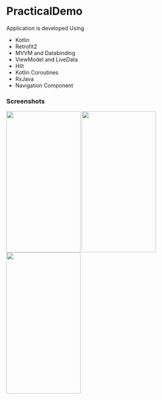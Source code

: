 # PracticalDemo
Application is developed Using
* Kotlin
* Retrofit2
* MVVM and Databinding
* ViewModel and LiveData
* Hilt
* Kotlin Coroutines
* RxJava
* Navigation Component

### Screenshots
<a href="url"><img src="https://static.wixstatic.com/media/466b5c_2733c0c4fc554cd8b3f1c3bcd8425363~mv2.png/v1/fill/w_315,h_665,al_c,q_85,usm_0.66_1.00_0.01/device-2021-01-21-145033.webp" 
align="left" height="370" width="195" ></a>
<a href="url"><img src="https://static.wixstatic.com/media/466b5c_bf6cd76b555547f49bfa29ccadd4b7c6~mv2.png/v1/fill/w_315,h_665,al_c,q_85,usm_0.66_1.00_0.01/device-2021-01-21-150639.webp" 
align="left" height="370" width="195" ></a>
<a href="url"><img src="https://static.wixstatic.com/media/466b5c_df8ca18f08f4473ab9800cbbad2eac95~mv2.png/v1/fill/w_315,h_665,al_c,q_85,usm_0.66_1.00_0.01/device-2021-01-21-145115.webp" 
align="left" height="370" width="195" ></a>
